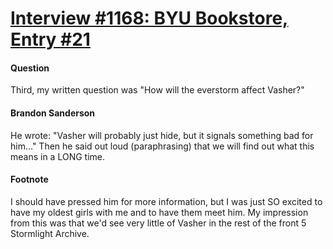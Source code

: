 # [Interview #1168: BYU Bookstore, Entry #21](https://www.theoryland.com/intvmain.php?i=1168#21)

#### Question

Third, my written question was "How will the everstorm affect Vasher?"

#### Brandon Sanderson

He wrote: "Vasher will probably just hide, but it signals something bad for him..." Then he said out loud (paraphrasing) that we will find out what this means in a LONG time.

#### Footnote

I should have pressed him for more information, but I was just SO excited to have my oldest girls with me and to have them meet him. My impression from this was that we'd see very little of Vasher in the rest of the front 5 Stormlight Archive.

